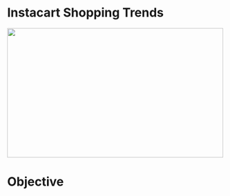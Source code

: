 # Instacart Shopping Trends
<img src="https://media.gettyimages.com/id/1273198394/vector/illustration-of-fresh-vegetables-in-shopping-basket-hand-drawn-vector-elements.jpg?s=612x612&w=0&k=20&c=V_TkA_A5rwAF-0sGvSyHPzwLHd00twd9_796oXXgHzk=" width="500" height="300">

# Objective
